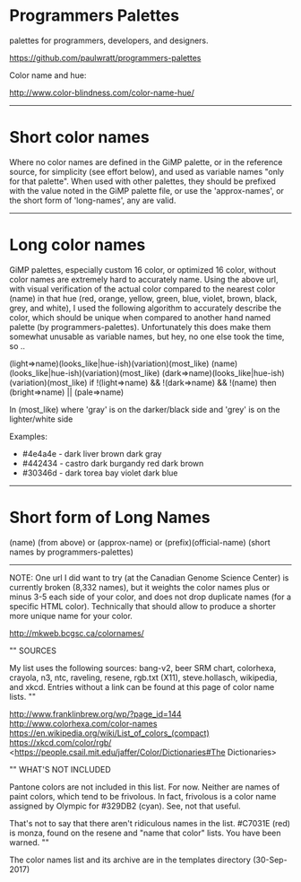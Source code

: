 # Programmers Palettes
palettes for programmers, developers, and designers.

<https://github.com/paulwratt/programmers-palettes>

Color name and hue:

<http://www.color-blindness.com/color-name-hue/>

----

# Short color names

Where no color names are defined in the GiMP palette, or in the reference source, for simplicity (see effort below), and used as variable names "only for that palette". When used with other palettes, they should be prefixed with the value noted in the GiMP palette file, or use the 'approx-names', or the short form of 'long-names', any are valid.

----

# Long color names

GiMP palettes, especially custom 16 color, or optimized 16 color, without color names are extremely hard to accurately name. Using the above url, with visual verification of the actual color compared to the nearest color (name) in that hue (red, orange, yellow, green, blue, violet, brown, black, grey, and white), I used the following algorithm to accurately describe the color, which should be unique when compared to another hand named palette (by programmers-palettes). Unfortunately this does make them somewhat unusable as variable names, but hey, no one else took the time, so ..

(light=>name)(looks_like|hue-ish)(variation)(most_like)
(name)(looks_like|hue-ish)(variation)(most_like)
(dark=>name)(looks_like|hue-ish)(variation)(most_like)
if !(light=>name) && !(dark=>name) && !(name) then (bright=>name) || (pale=>name)

In (most_like) where 'gray' is on the darker/black side and 'grey' is on the lighter/white side

Examples:
* #4e4a4e - dark liver brown dark gray
* #442434 - castro dark burgandy red dark brown
* #30346d - dark torea bay violet dark blue

----

# Short form of Long Names

(name) (from above) or
(approx-name) or
(prefix)(official-name) (short names by programmers-palettes)

----

NOTE:
One url I did want to try (at the Canadian Genome Science Center) is currently broken (8,332 names), but it weights the color names plus or minus 3-5 each side of your color, and does not drop duplicate names (for a specific HTML color). Technically that should allow to produce a shorter more unique name for your color.

<http://mkweb.bcgsc.ca/colornames/>

""
SOURCES

My list uses the following sources: bang-v2, beer SRM chart, colorhexa, crayola, n3, ntc, raveling, resene, rgb.txt (X11), steve.hollasch, wikipedia, and xkcd. Entries without a link can be found at this page of color name lists.
""

<http://www.franklinbrew.org/wp/?page_id=144>
<http://www.colorhexa.com/color-names>
<https://en.wikipedia.org/wiki/List_of_colors_(compact)>
<https://xkcd.com/color/rgb/>
<https://people.csail.mit.edu/jaffer/Color/Dictionaries#The Dictionaries>

""
WHAT'S NOT INCLUDED

Pantone colors are not included in this list. For now.
Neither are names of paint colors, which tend to be frivolous. In fact, frivolous is a color name assigned by Olympic for #329DB2 (cyan). See, not that useful.

That's not to say that there aren't ridiculous names in the list. #C7031E (red) is monza, found on the resene and "name that color" lists. You have been warned.
""

The color names list and its archive are in the templates directory (30-Sep-2017)


